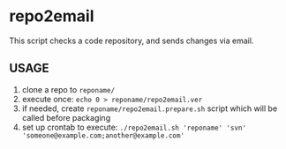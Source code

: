 # repo2email

This script checks a code repository, and sends changes via email.

## USAGE

1. clone a repo to `reponame/`
2. execute once: `echo 0 > reponame/repo2email.ver`
3. if needed, create `reponame/repo2email.prepare.sh` script which will be called before packaging
4. set up crontab to execute: `./repo2email.sh 'reponame' 'svn' 'someone@example.com;another@example.com'`
